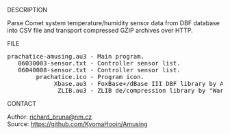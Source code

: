 
DESCRIPTION

Parse Comet system temperature/humidity sensor data from DBF database into CSV file and transport compressed GZIP archives over HTTP.

FILE

<pre>
prachatice-amusing.au3 - Main program.
   06030003-sensor.txt - Controller sensor list.
   06040008-sensor.txt - Controller sensor list.
        prachatice.ico - Program icon.
             Xbase.au3 - FoxBase+/dBase III DBF library by A.R.T. Jonkers.
              ZLIB.au3 - ZLIB de/compression library by "Ward".
</pre>

CONTACT

Author: richard_bruna@nm.cz<br>
Source: https://github.com/KyomaHooin/Amusing

